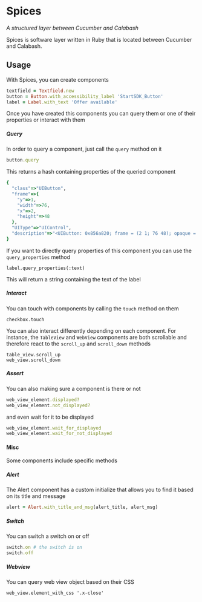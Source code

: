 # Spices
_A structured layer between Cucumber and Calabash_

Spices is software layer written in Ruby that is located between Cucumber and Calabash.

## Usage

With Spices, you can create components

```ruby
textfield = Textfield.new
button = Button.with_accessibility_label 'StartSDK_Button'
label = Label.with_text 'Offer available'
```

Once you have created this components you can query them or one of their properties or interact with them

##### Query

In order to query a component, just call the `query` method on it

```ruby
button.query
```

This returns a hash containing properties of the queried component

```ruby
{
  "class"=>"UIButton",
  "frame"=>{
    "y"=>1,
    "width"=>76,
    "x"=>2,
    "height"=>48
  },
  "UIType"=>"UIControl",
  "description"=>"<UIButton: 0x856a820; frame = (2 1; 76 48); opaque = NO; layer = <CALayer: 0x856d210>>"
}
```

If you want to directly query properties of this component you can use the `query_properties` method

```
label.query_properties(:text)
```

This will return a string containing the text of the label

##### Interact

You can touch with components by calling the `touch` method on them

```
checkbox.touch
```

You can also interact differently depending on each component. For instance, the `TableView` and `WebView` components are both scrollable and therefore react to the `scroll_up` and `scroll_down` methods

```
table_view.scroll_up
web_view.scroll_down
```

##### Assert

You can also making sure a component is there or not

```ruby
web_view_element.displayed?
web_view_element.not_displayed?
```
and even wait for it to be displayed

```ruby
web_view_element.wait_for_displayed
web_view_element.wait_for_not_displayed
```

#### Misc

Some components include specific methods

##### Alert

The Alert component has a custom initialize that allows you to find it based on its title and message

```ruby
alert = Alert.with_title_and_msg(alert_title, alert_msg)
```

##### Switch

You can switch a switch on or off

```ruby
switch.on # the switch is on
switch.off
```

##### Webview

You can query web view object based on their CSS

```
web_view.element_with_css '.x-close'
```
